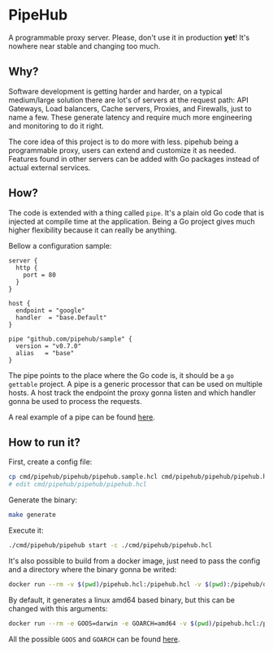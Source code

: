 # PipeHub
A programmable proxy server.
Please, don't use it in production **yet**! It's nowhere near stable and changing too much.

## Why?
Software development is getting harder and harder, on a typical medium/large solution there are lot's of servers at the request path: API Gateways, Load balancers, Cache servers, Proxies, and Firewalls, just to name a few. These generate latency and require much more engineering and monitoring to do it right.

The core idea of this project is to do more with less. pipehub being a programmable proxy, users can extend and customize it as needed. Features found in other servers can be added with Go packages instead of actual external services.

## How?
The code is extended with a thing called `pipe`. It's a plain old Go code that is injected at compile time at the application. Being a Go project gives much higher flexibility because it can really be anything.

Bellow a configuration sample:
```hcl
server {
  http {
    port = 80
  }
}

host {
  endpoint = "google"
  handler  = "base.Default"
}

pipe "github.com/pipehub/sample" {
  version = "v0.7.0"
  alias   = "base"
}
```

The pipe points to the place where the Go code is, it should be a `go gettable` project. A pipe is a generic processor that can be used on multiple hosts. A host track the endpoint the proxy gonna listen and which handler gonna be used to process the requests.

A real example of a pipe can be found [here](https://github.com/pipehub/sample).

## How to run it?
First, create a config file:
```bash
cp cmd/pipehub/pipehub/pipehub.sample.hcl cmd/pipehub/pipehub/pipehub.hcl
# edit cmd/pipehub/pipehub/pipehub.hcl
```

Generate the binary:
```bash
make generate
```

Execute it:
```bash
./cmd/pipehub/pipehub start -c ./cmd/pipehub/pipehub.hcl
```

It's also possible to build from a docker image, just need to pass the config and a directory where the binary gonna be writed:
```bash
docker run --rm -v $(pwd)/pipehub.hcl:/pipehub.hcl -v $(pwd):/pipehub/output pipehub/build:0.1.0
```

By default, it generates a linux amd64 based binary, but this can be changed with this arguments:
```bash
docker run --rm -e GOOS=darwin -e GOARCH=amd64 -v $(pwd)/pipehub.hcl:/pipehub.hcl -v $(pwd):/pipehub/output pipehub/build:0.1.0
```

All the possible `GOOS` and `GOARCH` can be found [here](https://golang.org/doc/install/source#environment).